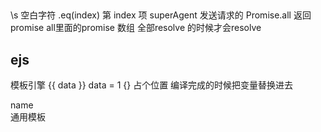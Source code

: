 ##
\s 空白字符
.eq(index) 第 index 项
superAgent 发送请求的
Promise.all 返回 promise all里面的promise 数组 全部resolve 的时候才会resolve

## ejs
模板引擎
{{ data }} data = 1
{}
占个位置 编译完成的时候把变量替换进去
<div>name</div> 通用模板